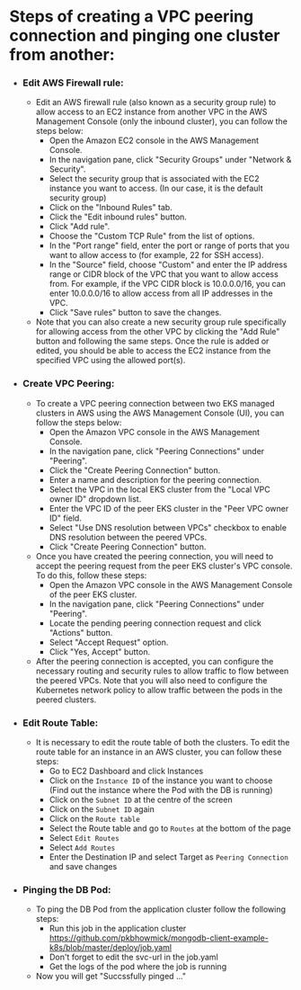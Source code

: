 # Steps of creating a VPC peering connection and pinging one cluster from another:
- ### Edit AWS Firewall rule:
  - Edit an AWS firewall rule (also known as a security group rule) to allow access to an EC2 instance from another VPC in the AWS Management Console (only the inbound cluster), you can follow the steps below:
    - Open the Amazon EC2 console in the AWS Management Console.
    - In the navigation pane, click "Security Groups" under "Network & Security".
    - Select the security group that is associated with the EC2 instance you want to access. (In our case, it is the default security group)
    - Click on the "Inbound Rules" tab.
    - Click the "Edit inbound rules" button.
    - Click "Add rule".
    - Choose the "Custom TCP Rule" from the list of options.
    - In the "Port range" field, enter the port or range of ports that you want to allow access to (for example, 22 for SSH access).
    - In the "Source" field, choose "Custom" and enter the IP address range or CIDR block of the VPC that you want to allow access from. For example, if the VPC CIDR block is 10.0.0.0/16, you can enter 10.0.0.0/16 to allow access from all IP addresses in the VPC.
    - Click "Save rules" button to save the changes.
  - Note that you can also create a new security group rule specifically for allowing access from the other VPC by clicking the "Add Rule" button and following the same steps. Once the rule is added or edited, you should be able to access the EC2 instance from the specified VPC using the allowed port(s).
- ### Create VPC Peering:
    - To create a VPC peering connection between two EKS managed clusters in AWS using the AWS Management Console (UI), you can follow the steps below:
      - Open the Amazon VPC console in the AWS Management Console. 
      - In the navigation pane, click "Peering Connections" under "Peering". 
      - Click the "Create Peering Connection" button. 
      - Enter a name and description for the peering connection. 
      - Select the VPC in the local EKS cluster from the "Local VPC owner ID" dropdown list. 
      - Enter the VPC ID of the peer EKS cluster in the "Peer VPC owner ID" field. 
      - Select "Use DNS resolution between VPCs" checkbox to enable DNS resolution between the peered VPCs. 
      - Click "Create Peering Connection" button.
    - Once you have created the peering connection, you will need to accept the peering request from the peer EKS cluster's VPC console. To do this, follow these steps:
      - Open the Amazon VPC console in the AWS Management Console of the peer EKS cluster. 
      - In the navigation pane, click "Peering Connections" under "Peering". 
      - Locate the pending peering connection request and click "Actions" button. 
      - Select "Accept Request" option. 
      - Click "Yes, Accept" button.
    - After the peering connection is accepted, you can configure the necessary routing and security rules to allow traffic to flow between the peered VPCs. Note that you will also need to configure the Kubernetes network policy to allow traffic between the pods in the peered clusters.
- ### Edit Route Table:
  - It is necessary to edit the route table of both the clusters. To edit the route table for an instance in an AWS cluster, you can follow these steps:
    - Go to EC2 Dashboard and click Instances
    - Click on the `Instance ID` of the instance you want to choose (Find out the instance where the Pod with the DB is running)
    - Click on the `Subnet ID` at the centre of the screen
    - Click on the `Subnet ID` again
    - Click on the `Route table`
    - Select the Route table and go to `Routes` at the bottom of the page
    - Select `Edit Routes`
    - Select `Add Routes`
    - Enter the Destination IP and select Target as `Peering Connection` and save changes
- ### Pinging the DB Pod:
  - To ping the DB Pod from the application cluster follow the following steps:
    - Run this job in the application cluster https://github.com/pkbhowmick/mongodb-client-example-k8s/blob/master/deploy/job.yaml
    - Don't forget to edit the svc-url in the job.yaml
    - Get the logs of the pod where the job is running
  - Now you will get "Succssfully pinged ..." 